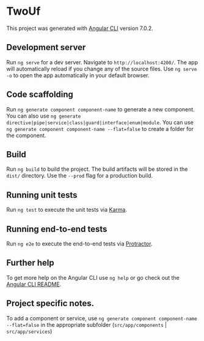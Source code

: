 # TwoUf

This project was generated with [Angular CLI](https://github.com/angular/angular-cli) version 7.0.2.

## Development server

Run `ng serve` for a dev server. Navigate to `http://localhost:4200/`. The app will automatically reload if you change any of the source files. Use `ng serve -o` to open the app automatically in your default browser.

## Code scaffolding

Run `ng generate component component-name` to generate a new component. You can also use `ng generate directive|pipe|service|class|guard|interface|enum|module`. You can use `ng generate component component-name --flat=false` to create a folder for the component.

## Build

Run `ng build` to build the project. The build artifacts will be stored in the `dist/` directory. Use the `--prod` flag for a production build.

## Running unit tests

Run `ng test` to execute the unit tests via [Karma](https://karma-runner.github.io).

## Running end-to-end tests

Run `ng e2e` to execute the end-to-end tests via [Protractor](http://www.protractortest.org/).

## Further help

To get more help on the Angular CLI use `ng help` or go check out the [Angular CLI README](https://github.com/angular/angular-cli/blob/master/README.md).

## Project specific notes.

To add a component or service, use `ng generate component component-name --flat=false` in the appropriate subfolder (`src/app/components` | `src/app/services`)
